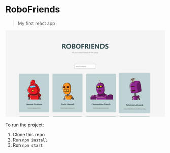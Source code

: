 # RoboFriends
> My first react app
<img src="./img/robo.png" width="600" />

To run the project:

1. Clone this repo
2. Run `npm install`
3. Run `npm start`
